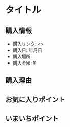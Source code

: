 # タイトル
## 購入情報
- 購入リンク: <>
- 購入日: 年月日
- 購入場所: 
- 購入金額: ¥
## 購入理由

## お気に入りポイント
### 
## いまいちポイント
### 